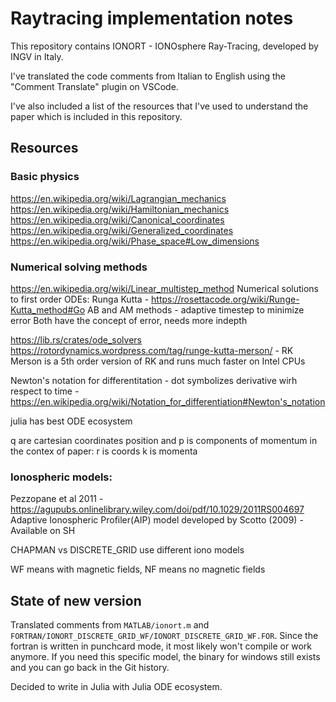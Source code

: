 # Raytracing implementation notes

This repository contains IONORT - IONOsphere Ray-Tracing, developed by INGV in Italy.

I've translated the code comments from Italian to English using the "Comment Translate" plugin on VSCode.

I've also included a list of the resources that I've used to understand the paper which is included in this repository.

## Resources

### Basic physics
https://en.wikipedia.org/wiki/Lagrangian_mechanics
https://en.wikipedia.org/wiki/Hamiltonian_mechanics
https://en.wikipedia.org/wiki/Canonical_coordinates
https://en.wikipedia.org/wiki/Generalized_coordinates 
https://en.wikipedia.org/wiki/Phase_space#Low_dimensions 


### Numerical solving methods
https://en.wikipedia.org/wiki/Linear_multistep_method
Numerical solutions to first order ODEs:
Runga Kutta - https://rosettacode.org/wiki/Runge-Kutta_method#Go
AB and AM methods - adaptive timestep to minimize error
Both have the concept of error, needs more indepth

https://lib.rs/crates/ode_solvers 
https://rotordynamics.wordpress.com/tag/runge-kutta-merson/ - RK Merson is a 5th order version of RK and runs much faster on Intel CPUs

Newton's notation for differentitation - dot symbolizes derivative wirh respect to time - https://en.wikipedia.org/wiki/Notation_for_differentiation#Newton's_notation 

julia has best ODE ecosystem

q are cartesian coordinates position and p is components of momentum
in the contex of paper:
r is coords
k is momenta

### Ionospheric models: 
Pezzopane et al 2011 - https://agupubs.onlinelibrary.wiley.com/doi/pdf/10.1029/2011RS004697 
Adaptive Ionospheric Profiler(AIP) model developed  by  Scotto  (2009) -  Available on SH

CHAPMAN vs DISCRETE_GRID use different iono models

WF means with magnetic fields, NF means no magnetic fields

## State of new version

Translated comments from `MATLAB/ionort.m` and `FORTRAN/IONORT_DISCRETE_GRID_WF/IONORT_DISCRETE_GRID_WF.FOR`. Since the fortran is written in punchcard mode, it most likely won't compile or work anymore. If you need this specific model, the binary for windows still exists and you can go back in the Git history.

Decided to write in Julia with Julia ODE ecosystem.